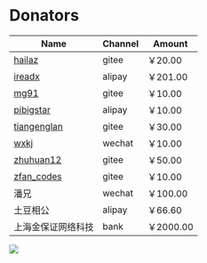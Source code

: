 # Donators


| Name | Channel | Amount
|---|---|---
|[hailaz](https://gitee.com/hailaz)|gitee|￥20.00
|[ireadx](https://github.com/ireadx)|alipay|￥201.00
|[mg91](https://gitee.com/mg91)|gitee|￥10.00
|[pibigstar](https://github.com/pibigstar)|alipay|￥10.00
|[tiangenglan](https://gitee.com/tiangenglan)|gitee|￥30.00
|[wxkj](https://gitee.com/wxkj)|wechat|￥10.00
|[zhuhuan12](https://gitee.com/zhuhuan12)|gitee|￥50.00
|[zfan_codes](https://gitee.com/zfan_codes)|gitee|￥10.00
|潘兄|wechat|￥100.00
|土豆相公|alipay|￥66.60
|上海金保证网络科技|bank|￥2000.00



<img src="https://goframe.org/images/donate.png"/>
